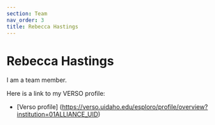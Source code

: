 ```yaml
---
section: Team
nav_order: 3
title: Rebecca Hastings
---
```


# Rebecca Hastings

I am a team member. 

Here is a link to my VERSO profile:

- [Verso profile] (https://verso.uidaho.edu/esploro/profile/overview?institution=01ALLIANCE_UID)
